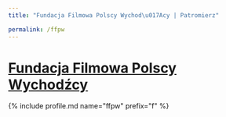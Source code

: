 ```yaml
---
title: "Fundacja Filmowa Polscy Wychod\u017Acy | Patromierz"

permalink: /ffpw
---
```


# [Fundacja Filmowa Polscy Wychodźcy](https://patronite.pl/ffpw)

{% include profile.md name="ffpw" prefix="f" %}
